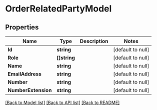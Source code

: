 # OrderRelatedPartyModel

## Properties
Name | Type | Description | Notes
------------ | ------------- | ------------- | -------------
**Id** | **string** |  | [default to null]
**Role** | **[]string** |  | [default to null]
**Name** | **string** |  | [default to null]
**EmailAddress** | **string** |  | [default to null]
**Number** | **string** |  | [default to null]
**NumberExtension** | **string** |  | [default to null]

[[Back to Model list]](../README.md#documentation-for-models) [[Back to API list]](../README.md#documentation-for-api-endpoints) [[Back to README]](../README.md)

